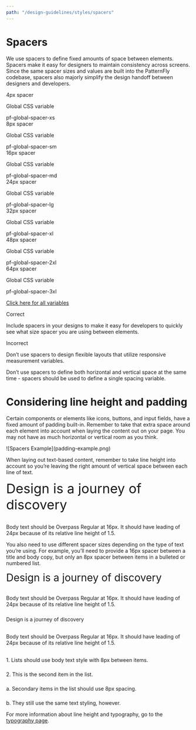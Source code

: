 ```yaml
---
path: "/design-guidelines/styles/spacers"
---
```


<h1 class="pf-c-title pf-m-4xl">Spacers</h1>
<p class="pf-u-mb-2xl">We use spacers to define fixed amounts of space between elements. Spacers make it easy for designers to maintain consistency across screens. Since the same spacer sizes and values are built into the PatternFly codebase, spacers also majorly simplify the design handoff between designers and developers.</p>

<div class="pf-u-display-flex pf-u-flex-direction-row pf-u-mb-lg">
  <div class="spacer4">
  </div>
  <div class="pf-u-display-flex pf-u-flex-direction-column">
    <div class="spacerTitle">4px spacer</div>
    <div class="pf-u-display-flex pf-u-flex-direction-row">
      <p>Global CSS variable</p>
      <div class="code">pf-global-spacer-xs</div>
    </div>
  </div>
</div>

<div class="pf-u-display-flex pf-u-flex-direction-row pf-u-mb-lg">
  <div class="spacer8">
  </div>
  <div class="pf-u-display-flex pf-u-flex-direction-column">
    <div class="spacerTitle">8px spacer</div>
    <div class="pf-u-display-flex pf-u-flex-direction-row">
      <p>Global CSS variable</p>
      <div class="code">pf-global-spacer-sm</div>
    </div>
  </div>
</div>

<div class="pf-u-display-flex pf-u-flex-direction-row pf-u-mb-lg">
  <div class="spacer16">
  </div>
  <div class="pf-u-display-flex pf-u-flex-direction-column">
    <div class="spacerTitle">16px spacer</div>
    <div class="pf-u-display-flex pf-u-flex-direction-row">
      <p>Global CSS variable</p>
      <div class="code">pf-global-spacer-md</div>
    </div>
  </div>
</div>

<div class="pf-u-display-flex pf-u-flex-direction-row pf-u-mb-lg">
  <div class="spacer24">
  </div>
  <div class="pf-u-display-flex pf-u-flex-direction-column">
    <div class="spacerTitle">24px spacer</div>
    <div class="pf-u-display-flex pf-u-flex-direction-row">
      <p>Global CSS variable</p>
      <div class="code">pf-global-spacer-lg</div>
    </div>
  </div>
</div>

<div class="pf-u-display-flex pf-u-flex-direction-row pf-u-mb-lg">
  <div class="spacer32">
  </div>
  <div class="pf-u-display-flex pf-u-flex-direction-column">
    <div class="spacerTitle">32px spacer</div>
    <div class="pf-u-display-flex pf-u-flex-direction-row">
      <p>Global CSS variable</p>
      <div class="code">pf-global-spacer-xl</div>
    </div>
  </div>
</div>

<div class="pf-u-display-flex pf-u-flex-direction-row pf-u-mb-lg">
  <div class="spacer48">
  </div>
  <div class="pf-u-display-flex pf-u-flex-direction-column">
    <div class="spacerTitle">48px spacer</div>
    <div class="pf-u-display-flex pf-u-flex-direction-row">
      <p>Global CSS variable</p>
      <div class="code">pf-global-spacer-2xl</div>
    </div>
  </div>
</div>

<div class="pf-u-display-flex pf-u-flex-direction-row pf-u-mb-lg">
  <div class="spacer64">
  </div>
  <div class="pf-u-display-flex pf-u-flex-direction-column">
    <div class="spacerTitle">64px spacer</div>
    <div class="pf-u-display-flex pf-u-flex-direction-row">
      <p>Global CSS variable</p>
      <div class="code">pf-global-spacer-3xl</div>
    </div>
  </div>
</div>

<a href="documentation/react/css-variables/">Click here for all variables</a>
<div class="pf-u-display-flex demo pf-u-my-3xl pf-u-p-xl">
  <div class="pf-u-display-flex pf-u-flex-direction-column pf-u-mr-3xl">
    <div class="h4 correct">
      <i class="fas fa-check-circle"></i>
      Correct
    </div>
    <p>
      Include spacers in your designs to make it easy for developers to quickly see what size spacer you are using between elements.
    </p>
  </div> 
  <div class="pf-u-display-flex pf-u-flex-direction-column">
    <div class="h4 incorrect">
      <i class="fas fa-exclamation-triangle"></i>
      Incorrect
    </div>
      <p>
        Don’t use spacers to design flexible layouts that utilize responsive measurement variables.
      </p>
      <p>
        Don’t use spacers to define both horizontal and vertical space at the same time - spacers should be used to define a single spacing variable.
      </p>
  </div>
</div>

<h1 class="pf-c-title pf-m-2xl">Considering line height and padding</h1>
<p>
  Certain components or elements like icons, buttons, and input fields, have a fixed amount of padding built-in. Remember to take that extra space around each element into account when laying the content out on your page. You may not have as much horizontal or vertical room as you think.
</p>
![Spacers Example](padding-example.png)
<p class="pf-u-mt-3xl">
  When laying out text-based content, remember to take line height into account so you’re leaving the right amount of vertical space between each line of text. 
</p>

<div class="border" style="font-size: 36px; width: 510px;">
  Design is a journey of discovery
</div>
<div class="spacer16" style="height: 16px;">
</div>
<p class="border" style="width: 510px;">
  Body text should be Overpass Regular at 16px. It should have leading of 24px because of its relative line height of 1.5.
</p>

<p class="pf-u-mt-3xl">
  You also need to use different spacer sizes depending on the type of text you’re using. For example, you’ll need to provide a 16px spacer between a title and body copy, but only an 8px spacer between items in a bulleted or numbered list.
</p>

<div class="border" style="font-size: 28px">
  Design is a journey of discovery
</div>
<div class="spacer16" style="height: 16px;">
</div>
<p class="border" style="margin-bottom: 0;">
  Body text should be Overpass Regular at 16px. It should have leading of 24px because of its relative line height of 1.5.
</p>
<div class="spacer24" style="height: 24px;">
</div>
<div class="h2 border">
  Design is a journey of discovery
</div>
<div class="spacer16" style="height: 16px;">
</div>
<p class="border" style="margin-bottom: 0;">
  Body text should be Overpass Regular at 16px. It should have leading of 24px because of its relative line height of 1.5.
</p>
<div class="spacer16" style="height: 16px;">
</div>
<p class="border" style="margin-bottom: 0;">
  1. Lists should use body text style with 8px between items.
</p>
<div class="spacer8" style="height: 8px;">
</div>
<p class="border" style="margin-bottom: 0;">
  2. This is the second item in the list.
</p>
<div class="spacer8" style="height: 8px;">
</div>
<p class="border" style="margin-bottom: 0;">
  a. Secondary items in the list should use 8px spacing.
</p>
<div class="spacer8" style="height: 8px;">
</div>
<p class="border" style="margin-bottom: 0;">
  b. They still use the same text styling, however.
</p>

<p class="pf-u-my-3xl">For more information about line height and typography, go to the <a href="/design-guidelines/styles/typography">typography page</a>.</p>
